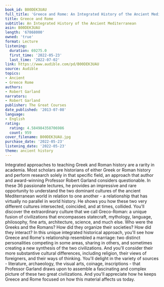 ```yaml
---
book_id: B00DEK3UAU
full_title: 'Greece and Rome: An Integrated History of the Ancient Mediterranean'
title: Greece and Rome
subtitle: An Integrated History of the Ancient Mediterranean
asin: B00DEK3UAU
length: '67868000'
owned: 'true'
format: Lecture
listening:
  duration: 69275.0
  first_time: '2022-05-23'
  last_time: '2022-07-02'
link: https://www.audible.com/pd/B00DEK3UAU
source: Audible
topics:
- Ancient
- Greece Rome
authors:
- Robert Garland
narrators:
- Robert Garland
publisher: The Great Courses
date_published: '2013-07-08'
language:
- English
rating:
  rating: 4.584984358706986
  count: 959
cover_filename: B00DEK3UAU.jpg
purchase_date: '2022-05-23'
listening_date: '2022-05-23'
theme: ancient history
---
```

Integrated approaches to teaching Greek and Roman history are a rarity in academia. Most scholars are historians of either Greek or Roman history and perform research solely in that specific field, an approach that author and award-winning Professor Robert Garland considers questionable.
In these 36 passionate lectures, he provides an impressive and rare opportunity to understand the two dominant cultures of the ancient Mediterranean world in relation to one another - a relationship that has virtually no parallel in world history. He shows you how these two very different cultures intersected, coincided, and at times, collided.
You'll discover the extraordinary culture that we call Greco-Roman: a unique fusion of civilizations that encompasses statecraft, mythology, language, philosophy, fine arts, architecture, science, and much else. Who were the Greeks and the Romans? How did they organize their societies? How did they interact?
In this unique integrated historical approach, you'll see how Greece and Rome's relationship resembled a marriage: two distinct personalities competing in some areas, sharing in others, and sometimes creating a new synthesis of the two civilizations. And you'll consider their more substantive cultural differences, including religion, their views of foreigners, and their ways of thinking.
You'll delight in the variety of sources - literature, archaeology, the visual arts, coinage, inscriptions - that Professor Garland draws upon to assemble a fascinating and complex picture of these two great civilizations. And you'll appreciate how he keeps Greece and Rome focused on how this material affects us today.
